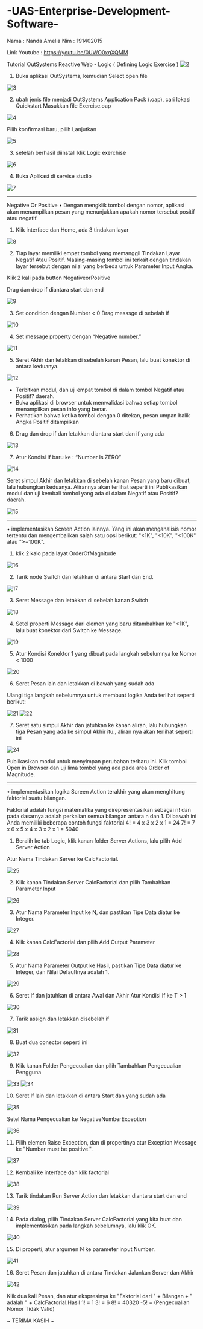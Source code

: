 # -UAS-Enterprise-Development-Software-

Nama : Nanda Amelia
Nim : 191402015

Link Youtube : https://youtu.be/0UWO0xgXQMM


Tutorial OutSystems Reactive Web - Logic ( Defining Logic Exercise )
![2](https://user-images.githubusercontent.com/66839985/147528268-d2ddf435-ac0f-4bd8-9a2a-07c04034a030.jpg)

1.	Buka aplikasi OutSystems, kemudian Select open file

![3](https://user-images.githubusercontent.com/66839985/147528278-e3415061-e4e8-4aa9-ae03-24868e55f7d7.jpg)

2.	ubah jenis file menjadi OutSystems Application Pack (.oap), cari lokasi Quickstart Masukkan file Exercise.oap 

![4](https://user-images.githubusercontent.com/66839985/147528282-bb798b7f-708e-4729-9612-efcac83d27fc.png)

Pilih konfirmasi baru, pilih Lanjutkan

![5](https://user-images.githubusercontent.com/66839985/147528286-14bfccc5-5e7a-4846-8db2-fce776583e7b.jpg)

3.	setelah berhasil diinstall klik Logic exerchise

![6](https://user-images.githubusercontent.com/66839985/147528287-900abb3a-b269-442f-b420-9953d67642af.jpg)

4.	Buka Aplikasi di servise studio

![7](https://user-images.githubusercontent.com/66839985/147528290-8850ac89-d891-4076-8f1e-bcb9131b8a7b.jpg)

-------

Negative Or Positive 
•	Dengan mengklik tombol dengan nomor, aplikasi akan menampilkan pesan yang menunjukkan apakah nomor tersebut positif atau negatif.

1.	Klik interface dan Home, ada 3 tindakan layar

![8](https://user-images.githubusercontent.com/66839985/147528296-df4e587c-3220-4bd8-ab09-a5f5f262db63.jpg)

2.	Tiap layar memiliki empat tombol yang memanggil Tindakan Layar Negatif Atau Positif. Masing-masing tombol ini terkait dengan tindakan layar tersebut dengan nilai yang berbeda untuk Parameter Input Angka.

Klik 2 kali pada button NegativeorPositive

Drag dan drop if diantara start dan end

![9](https://user-images.githubusercontent.com/66839985/147528298-bc8865a4-ead4-48e4-8c8d-59aa34de787b.jpg)

3.	Set condition dengan Number < 0
Drag messsge di sebelah if 

![10](https://user-images.githubusercontent.com/66839985/147528300-0ca92a20-fc4a-44d8-ab7d-294593858e4c.jpg)

4.	Set message property dengan “Negative number.”

![11](https://user-images.githubusercontent.com/66839985/147528303-26cc402e-d09d-4b5e-ad97-26addccf64c9.jpg)

5.	Seret Akhir dan letakkan di sebelah kanan Pesan, lalu buat konektor di antara keduanya.

![12](https://user-images.githubusercontent.com/66839985/147528305-df15bfbc-e8db-48ef-980e-6ec437f36f69.jpg)

-	Terbitkan modul, dan uji empat tombol di dalam tombol Negatif atau Positif? daerah.
-	Buka aplikasi di browser untuk memvalidasi bahwa setiap tombol menampilkan pesan info yang benar.
-	Perhatikan bahwa ketika tombol dengan 0 ditekan, pesan umpan balik Angka Positif ditampilkan

6.	Drag dan drop if dan letakkan diantara start dan if yang ada

![13](https://user-images.githubusercontent.com/66839985/147528310-d7c64cbe-9a8d-4bcd-9753-721e6a64485b.jpg)

7.	Atur Kondisi If baru ke : “Number Is ZERO”

![14](https://user-images.githubusercontent.com/66839985/147528313-04e835ce-8356-46f8-b087-249823503434.jpg)

Seret simpul Akhir dan letakkan di sebelah kanan Pesan yang baru dibuat, lalu hubungkan keduanya. Alirannya akan terlihat seperti ini
Publikasikan modul dan uji kembali tombol yang ada di dalam Negatif atau Positif? daerah.


![15](https://user-images.githubusercontent.com/66839985/147528317-ef38a320-9832-43f2-8b0c-aaa8453dfe15.jpg)

---------

•	implementasikan Screen Action lainnya. Yang ini akan menganalisis nomor tertentu dan mengembalikan salah satu opsi berikut: "<1K", "<10K", "<100K" atau ">=100K".

1.	klik 2 kalo pada layat OrderOfMagnitude

![16](https://user-images.githubusercontent.com/66839985/147528320-cda2a0cd-4782-48cc-8762-13bb933c92ee.jpg)

2.	Tarik node Switch dan letakkan di antara Start dan End.

![17](https://user-images.githubusercontent.com/66839985/147528322-067a6157-3bf5-429b-afa3-bdf9152b030e.jpg)

3.	Seret Message dan letakkan di sebelah kanan Switch

![18](https://user-images.githubusercontent.com/66839985/147528324-155bea70-7399-4281-9c6f-2196d53522ad.jpg)

4.	Setel properti Message dari elemen yang baru ditambahkan ke "<1K", lalu buat konektor dari Switch ke Message.

![19](https://user-images.githubusercontent.com/66839985/147528327-513f3be9-43c3-4651-895f-56acf33b8f97.jpg)

5.	Atur Kondisi Konektor 1 yang dibuat pada langkah sebelumnya ke Nomor < 1000

![20](https://user-images.githubusercontent.com/66839985/147528328-eec91960-07b7-4fe6-9386-86c831051927.jpg)

6.	Seret Pesan lain dan letakkan di bawah yang sudah ada

Ulangi tiga langkah sebelumnya untuk membuat logika Anda terlihat seperti berikut:

![21](https://user-images.githubusercontent.com/66839985/147528330-e46a479e-fc51-4de0-bf5e-1bf19c8c992d.jpg)
![22](https://user-images.githubusercontent.com/66839985/147528331-57241098-2e35-49f8-9060-46e9a0678745.jpg)

7.	Seret satu simpul Akhir dan jatuhkan ke kanan aliran, lalu hubungkan tiga Pesan yang ada ke simpul Akhir itu., aliran nya akan terlihat seperti ini

![24](https://user-images.githubusercontent.com/66839985/147528333-26a80dab-63f5-4300-9d65-68c7be252316.jpg)

Publikasikan modul untuk menyimpan perubahan terbaru ini.
Klik tombol Open in Browser dan uji lima tombol yang ada pada area Order of Magnitude.

-----

•	implementasikan logika Screen Action terakhir yang akan menghitung faktorial suatu bilangan.

Faktorial adalah fungsi matematika yang direpresentasikan sebagai n! dan pada dasarnya adalah perkalian semua bilangan antara n dan 1. Di bawah ini Anda memiliki beberapa contoh fungsi faktorial
4! = 4 x 3 x 2 x 1 = 24
7! = 7 x 6 x 5 x 4 x 3 x 2 x 1 = 5040

1.	Beralih ke tab Logic, klik kanan folder Server Actions, lalu pilih Add Server Action

Atur Nama Tindakan Server ke CalcFactorial.

![25](https://user-images.githubusercontent.com/66839985/147528334-1e733b70-9db7-4221-8b1f-17c6877eaec4.png)

2.	Klik kanan Tindakan Server CalcFactorial dan pilih Tambahkan Parameter Input

![26](https://user-images.githubusercontent.com/66839985/147528340-07d64c87-d161-4532-a0b9-9f422837ab34.jpg)

3.	Atur Nama Parameter Input ke N, dan pastikan Tipe Data diatur ke Integer.

![27](https://user-images.githubusercontent.com/66839985/147528342-db4d70c1-3098-42c1-b7d4-1c073f0710dd.jpg)

4.	Klik kanan CalcFactorial dan pilih Add Output Parameter

![28](https://user-images.githubusercontent.com/66839985/147528345-2ab12bcb-7602-4112-b871-ee760d40f0da.jpg)

5.	Atur Nama Parameter Output ke Hasil, pastikan Tipe Data diatur ke Integer, dan Nilai Defaultnya adalah 1.

![29](https://user-images.githubusercontent.com/66839985/147528348-22da95eb-5ac7-4882-839b-8f1c496a6ec5.jpg)

6.	Seret If dan jatuhkan di antara Awal dan Akhir
Atur Kondisi If ke
T > 1

![30](https://user-images.githubusercontent.com/66839985/147528349-0b9b424c-3713-4427-bcdd-f7e6a5f38dd8.jpg)

7.	Tarik assign dan letakkan disebelah if

![31](https://user-images.githubusercontent.com/66839985/147528350-83fc3db7-4944-4da3-b370-55d2b204f406.jpg)

8.	Buat dua conector seperti ini

![32](https://user-images.githubusercontent.com/66839985/147528351-3b69f735-4730-4130-8e01-5e5cd4779ee2.jpg)

9.	Klik kanan Folder Pengecualian dan pilih Tambahkan Pengecualian Pengguna

![33](https://user-images.githubusercontent.com/66839985/147528353-79d8ea4f-ef5f-4bbf-8881-fd981a759d3d.png)
![34](https://user-images.githubusercontent.com/66839985/147528356-f4fbae1c-167c-42d9-81bc-8e3f039afd80.jpg)

10.	Seret If lain dan letakkan di antara Start dan yang sudah ada

![35](https://user-images.githubusercontent.com/66839985/147528357-deda8dca-3360-4a6f-9591-fd76dfdde701.jpg)

Setel Nama Pengecualian ke NegativeNumberException

![36](https://user-images.githubusercontent.com/66839985/147528361-ce1a95c7-4581-465c-b899-0fd4f82a1537.jpg)

11.	Pilih elemen Raise Exception, dan di propertinya atur Exception Message ke "Number must be positive.".

![37](https://user-images.githubusercontent.com/66839985/147528364-ffdac0ca-3340-4b97-b980-ba1be99d3fb5.jpg)

12.	Kembali ke interface dan klik factorial

![38](https://user-images.githubusercontent.com/66839985/147528366-36f3da0e-0ce5-4694-8083-a2af36b35e2b.jpg)

13.	Tarik tindakan Run Server Action dan letakkan diantara start dan end

![39](https://user-images.githubusercontent.com/66839985/147528370-94149ce3-c940-4048-b3ac-bab7ba19de97.jpg)

14.	Pada dialog, pilih Tindakan Server CalcFactorial yang kita buat dan implementasikan pada langkah sebelumnya, lalu klik OK.

![40](https://user-images.githubusercontent.com/66839985/147528373-2bc09f00-8d2f-4f0a-85f2-07e45e737b36.jpg)

15.	Di properti, atur argumen N ke parameter input Number.

![41](https://user-images.githubusercontent.com/66839985/147528375-eb8d117b-07b1-4b95-9540-e1f1aa16388f.jpg)

16.	Seret Pesan dan jatuhkan di antara Tindakan Jalankan Server dan Akhir

![42](https://user-images.githubusercontent.com/66839985/147528379-d3852066-4939-48f6-8c0b-5dbd823cf59c.jpg)

Klik dua kali Pesan, dan atur ekspresinya ke
"Faktorial dari " + Bilangan + " adalah " + CalcFactorial.Hasil
1! = 1
3! = 6
8! = 40320
-5! = (Pengecualian Nomor Tidak Valid)





~ TERIMA KASIH ~
